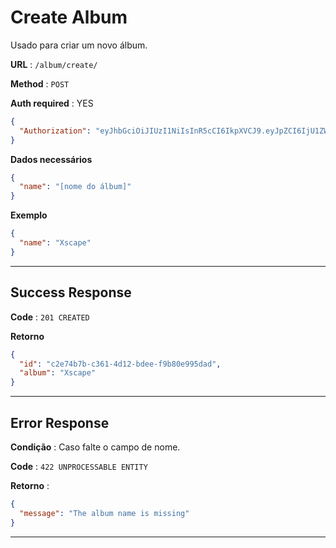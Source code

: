 # Create Album

Usado para criar um novo álbum.

**URL** : `/album/create/`

**Method** : `POST`

**Auth required** : YES

```json
{
  "Authorization": "eyJhbGciOiJIUzI1NiIsInR5cCI6IkpXVCJ9.eyJpZCI6IjU1ZWFhOTI4LWY2ZDctNDMwMi1iNGY5LWE5NWU1Y2E3ZTc5MyIsImlhdCI6MTYyNDEzMDE5MywiZXhwIjoxNjI0MjE2NTkzfQ.Cxh1y1LMcTqcj3MJ3qKPiy0wI2NffjrY5JMsTZtOq8o"
}
```

**Dados necessários**

```json
{
  "name": "[nome do álbum]"
}
```

**Exemplo**

```json
{
  "name": "Xscape"
}
```

---

## Success Response

**Code** : `201 CREATED`

**Retorno**

```json
{
  "id": "c2e74b7b-c361-4d12-bdee-f9b80e995dad",
  "album": "Xscape"
}
```

---

## Error Response

**Condição** : Caso falte o campo de nome.

**Code** : `422 UNPROCESSABLE ENTITY`

**Retorno** :

```json
{
  "message": "The album name is missing"
}
```

---
